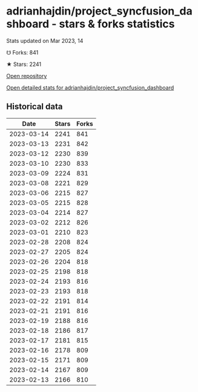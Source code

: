 # adrianhajdin/project_syncfusion_dashboard - stars & forks statistics

Stats updated on Mar 2023, 14

☋ Forks: 841

★ Stars: 2241

[Open repository](https://github.com/adrianhajdin/project_syncfusion_dashboard)

[Open detailed stats for adrianhajdin/project_syncfusion_dashboard](https://reviewgithub.com/rep/adrianhajdin/project_syncfusion_dashboard)

## Historical data
| Date | Stars | Forks |
|------|-------|-------|
| 2023-03-14 | 2241 | 841 | 
| 2023-03-13 | 2231 | 842 | 
| 2023-03-12 | 2230 | 839 | 
| 2023-03-10 | 2230 | 833 | 
| 2023-03-09 | 2224 | 831 | 
| 2023-03-08 | 2221 | 829 | 
| 2023-03-06 | 2215 | 827 | 
| 2023-03-05 | 2215 | 828 | 
| 2023-03-04 | 2214 | 827 | 
| 2023-03-02 | 2212 | 826 | 
| 2023-03-01 | 2210 | 823 | 
| 2023-02-28 | 2208 | 824 | 
| 2023-02-27 | 2205 | 824 | 
| 2023-02-26 | 2204 | 818 | 
| 2023-02-25 | 2198 | 818 | 
| 2023-02-24 | 2193 | 816 | 
| 2023-02-23 | 2193 | 818 | 
| 2023-02-22 | 2191 | 814 | 
| 2023-02-21 | 2191 | 816 | 
| 2023-02-19 | 2188 | 816 | 
| 2023-02-18 | 2186 | 817 | 
| 2023-02-17 | 2181 | 815 | 
| 2023-02-16 | 2178 | 809 | 
| 2023-02-15 | 2171 | 809 | 
| 2023-02-14 | 2167 | 809 | 
| 2023-02-13 | 2166 | 810 | 

